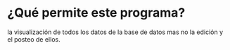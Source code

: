 # ¿Qué permite este programa?

la visualización de todos los datos de la base de datos mas no la edición y el posteo de ellos.